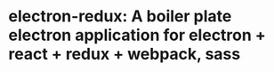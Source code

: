 # electron-redux: A boiler plate electron application for electron + react + redux + webpack, sass
 
